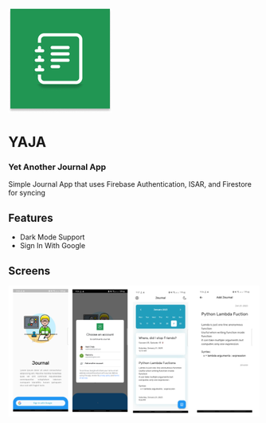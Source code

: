 ![](assets/logo.png)

# YAJA

### Yet Another Journal App

Simple Journal App that uses Firebase Authentication, ISAR, and Firestore for syncing

## Features

-   Dark Mode Support
-   Sign In With Google

## Screens

![](assets/Preview.png)
